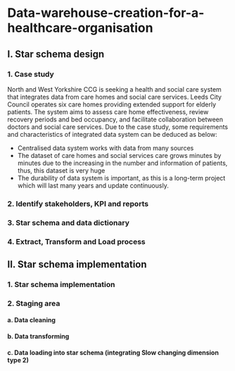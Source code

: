 # Data-warehouse-creation-for-a-healthcare-organisation
## I. Star schema design
### 1. Case study
North and West Yorkshire CCG is seeking a health and social care system that integrates data from care homes and social care services. Leeds City Council operates six care homes providing extended support for elderly patients. 
The system aims to assess care home effectiveness, review recovery periods and bed occupancy, and facilitate collaboration between doctors and social care services. 
Due to the case study, some requirements and characteristics of integrated data system can be deduced as below: 
-	Centralised data system works with data from many sources 
-	The dataset of care homes and social services care grows minutes by minutes due to the increasing in the number and information of patients, thus, this dataset is very huge
-	The durability of data system is important, as this is a long-term project which will last many years and update continuously. 
### 2. Identify stakeholders, KPI and reports
### 3. Star schema and data dictionary
### 4. Extract, Transform and Load process
## II. Star schema implementation
### 1. Star schema implementation
### 2. Staging area
#### a. Data cleaning
#### b. Data transforming
#### c. Data loading into star schema (integrating Slow changing dimension type 2)
